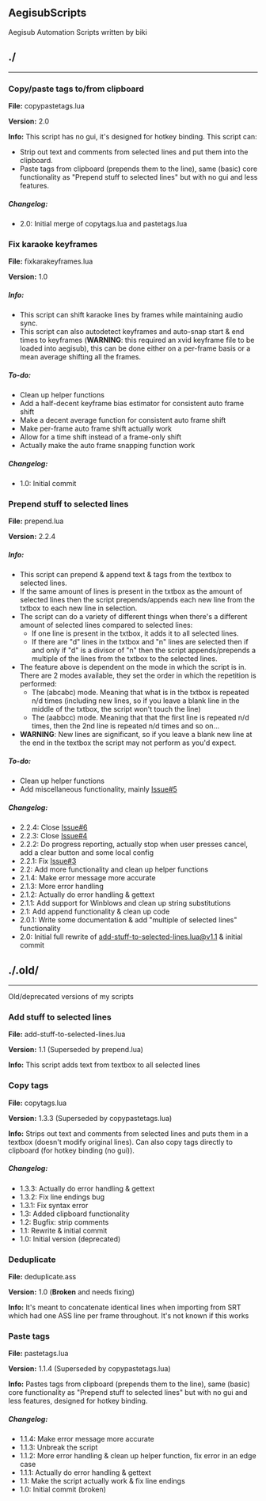 AegisubScripts
--------------

Aegisub Automation Scripts written by biki

## ./
--------------


### Copy/paste tags to/from clipboard
**File:** copypastetags.lua

**Version:** 2.0

**Info:** This script has no gui, it's designed for hotkey binding. This script can:
* Strip out text and comments from selected lines and put them into the clipboard.
* Paste tags from clipboard (prepends them to the line), same (basic) core functionality as "Prepend stuff to selected lines" but with no gui and less features.

##### Changelog: 
* 2.0: Initial merge of copytags.lua and pastetags.lua


### Fix karaoke keyframes
**File:** fixkarakeyframes.lua

**Version:** 1.0

##### Info:
* This script can shift karaoke lines by frames while maintaining audio sync.
* This script can also autodetect keyframes and auto-snap start & end times to keyframes (**WARNING**: this required an xvid keyframe file to be loaded into aegisub), this can be done either on a per-frame basis or a mean average shifting all the frames.

##### To-do:
* Clean up helper functions
* Add a half-decent keyframe bias estimator for consistent auto frame shift
* Make a decent average function for consistent auto frame shift
* Make per-frame auto frame shift actually work
* Allow for a time shift instead of a frame-only shift
* Actually make the auto frame snapping function work

##### Changelog:
* 1.0: Initial commit


### Prepend stuff to selected lines
**File:** prepend.lua

**Version:** 2.2.4

##### Info:
* This script can prepend & append text & tags from the textbox to selected lines.
* If the same amount of lines is present in the txtbox as the amount of selected lines then the script prepends/appends each new line from the txtbox to each new line in selection.
* The script can do a variety of different things when there's a different amount of selected lines compared to selected lines:
  * If one line is present in the txtbox, it adds it to all selected lines.
  * If there are "d" lines in the txtbox and "n" lines are selected then if and only if "d" is a divisor of "n" then the script appends/prepends a multiple of the lines from the txtbox to the selected lines.
* The feature above is dependent on the mode in which the script is in. There are 2 modes available, they set the order in which the repetition is performed:
  * The (abcabc) mode. Meaning that what is in the txtbox is repeated n/d times (including new lines, so if you leave a blank line in the middle of the txtbox, the script won't touch the line)
  * The (aabbcc) mode. Meaning that that the first line is repeated n/d times, then the 2nd line is repeated n/d times and so on...
* **WARNING**: New lines are significant, so if you leave a blank new line at the end in the textbox the script may not perform as you'd expect.

##### To-do:
* Clean up helper functions
* Add miscellaneous functionality, mainly [Issue#5](https://github.com/biki-desu/AegisubScripts/issues/5)

##### Changelog:
* 2.2.4: Close [Issue#6](https://github.com/biki-desu/AegisubScripts/issues/6)
* 2.2.3: Close [Issue#4](https://github.com/biki-desu/AegisubScripts/issues/4)
* 2.2.2: Do progress reporting, actually stop when user presses cancel, add a clear button and some local config
* 2.2.1: Fix [Issue#3](https://github.com/biki-desu/AegisubScripts/issues/3)
* 2.2: Add more functionality and clean up helper functions
* 2.1.4: Make error message more accurate
* 2.1.3: More error handling
* 2.1.2: Actually do error handling & gettext
* 2.1.1: Add support for Winblows and clean up string substitutions
* 2.1: Add append functionality & clean up code
* 2.0.1: Write some documentation & add "multiple of selected lines" functionality
* 2.0: Initial full rewrite of add-stuff-to-selected-lines.lua@v1.1 & initial commit


## ./.old/
--------------
Old/deprecated versions of my scripts


### Add stuff to selected lines
**File:** add-stuff-to-selected-lines.lua

**Version:** 1.1 (Superseded by prepend.lua)

**Info:** This script adds text from textbox to all selected lines


### Copy tags
**File:** copytags.lua

**Version:** 1.3.3 (Superseded by copypastetags.lua)

**Info:** Strips out text and comments from selected lines and puts them in a textbox (doesn't modify original lines). Can also copy tags directly to clipboard (for hotkey binding (no gui)).

##### Changelog: 
* 1.3.3: Actually do error handling & gettext
* 1.3.2: Fix line endings bug
* 1.3.1: Fix syntax error
* 1.3: Added clipboard functionality
* 1.2: Bugfix: strip comments
* 1.1: Rewrite & initial commit
* 1.0: Initial version (deprecated)


### Deduplicate
**File:** deduplicate.ass

**Version:** 1.0 (**Broken** and needs fixing)

**Info:** It's meant to concatenate identical lines when importing from SRT which had one ASS line per frame throughout. It's not known if this works


### Paste tags
**File:** pastetags.lua

**Version:** 1.1.4 (Superseded by copypastetags.lua)

**Info:** Pastes tags from clipboard (prepends them to the line), same (basic) core functionality as "Prepend stuff to selected lines" but with no gui and less features, designed for hotkey binding.

##### Changelog: 
* 1.1.4: Make error message more accurate
* 1.1.3: Unbreak the script
* 1.1.2: More error handling & clean up helper function, fix error in an edge case
* 1.1.1: Actually do error handling & gettext
* 1.1: Make the script actually work & fix line endings
* 1.0: Initial commit (broken)

